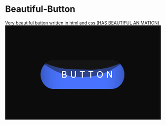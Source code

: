 # Beautiful-Button
Very beautiful button written in html and css (HAS BEAUTIFUL ANIMATION)
![image](https://github.com/TamerlanRL/Beautiful-Button/blob/main/Foto.png)
